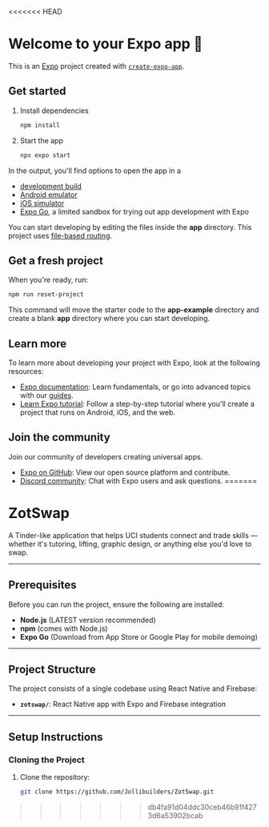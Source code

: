 <<<<<<< HEAD
# Welcome to your Expo app 👋

This is an [Expo](https://expo.dev) project created with [`create-expo-app`](https://www.npmjs.com/package/create-expo-app).

## Get started

1. Install dependencies

   ```bash
   npm install
   ```

2. Start the app

   ```bash
   npx expo start
   ```

In the output, you'll find options to open the app in a

- [development build](https://docs.expo.dev/develop/development-builds/introduction/)
- [Android emulator](https://docs.expo.dev/workflow/android-studio-emulator/)
- [iOS simulator](https://docs.expo.dev/workflow/ios-simulator/)
- [Expo Go](https://expo.dev/go), a limited sandbox for trying out app development with Expo

You can start developing by editing the files inside the **app** directory. This project uses [file-based routing](https://docs.expo.dev/router/introduction).

## Get a fresh project

When you're ready, run:

```bash
npm run reset-project
```

This command will move the starter code to the **app-example** directory and create a blank **app** directory where you can start developing.

## Learn more

To learn more about developing your project with Expo, look at the following resources:

- [Expo documentation](https://docs.expo.dev/): Learn fundamentals, or go into advanced topics with our [guides](https://docs.expo.dev/guides).
- [Learn Expo tutorial](https://docs.expo.dev/tutorial/introduction/): Follow a step-by-step tutorial where you'll create a project that runs on Android, iOS, and the web.

## Join the community

Join our community of developers creating universal apps.

- [Expo on GitHub](https://github.com/expo/expo): View our open source platform and contribute.
- [Discord community](https://chat.expo.dev): Chat with Expo users and ask questions.
=======
# ZotSwap

A Tinder-like application that helps UCI students connect and trade skills — whether it's tutoring, lifting, graphic design, or anything else you'd love to swap.

---

## Prerequisites

Before you can run the project, ensure the following are installed:

- **Node.js** (LATEST version recommended)
- **npm** (comes with Node.js)
- **Expo Go** (Download from App Store or Google Play for mobile demoing)

---

## Project Structure

The project consists of a single codebase using React Native and Firebase:

- **`zotswap/`**: React Native app with Expo and Firebase integration

---

## Setup Instructions

### Cloning the Project

1. Clone the repository:
   ```bash
   git clone https://github.com/Jollibuilders/ZotSwap.git
>>>>>>> db4fa91d04ddc30ceb46b91f4273d6a53902bcab
